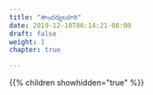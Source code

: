 ```yaml
---
title: "సౌందర్యలహరి"
date: 2019-12-10T06:14:21-08:00
draft: false
weight: 1
chapter: true

---
```



{{% children showhidden="true" %}}
